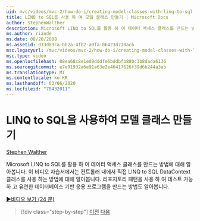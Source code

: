 ```yaml
---
uid: mvc/videos/mvc-2/how-do-i/creating-model-classes-with-linq-to-sql
title: LINQ to SQL를 사용 하 여 모델 클래스 만들기 | Microsoft Docs
author: StephenWalther
description: Microsoft LINQ to SQL를 활용 하 여 데이터 액세스 클래스를 만드는 방법에 대해 알아봅니다. 이 비디오 자습서에서는 LINQ to SQL DataContext를 사용 하는 방법에 대해 알아봅니다.
ms.author: riande
ms.date: 08/20/2008
ms.assetid: d33d89ca-bb2a-4fb2-a0fa-0b423d710acb
msc.legacyurl: /mvc/videos/mvc-2/how-do-i/creating-model-classes-with-linq-to-sql
msc.type: video
ms.openlocfilehash: 08ea68c8e1ed9dddfe6bddbfb880c3b8dada6136
ms.sourcegitcommit: e7e91932a6e91a63e2e46417626f39d6b244a3ab
ms.translationtype: MT
ms.contentlocale: ko-KR
ms.lasthandoff: 03/06/2020
ms.locfileid: "78432011"
---
```

# <a name="creating-model-classes-with-linq-to-sql"></a>LINQ to SQL을 사용하여 모델 클래스 만들기

[Stephen Walther](https://github.com/StephenWalther)

Microsoft LINQ to SQL를 활용 하 여 데이터 액세스 클래스를 만드는 방법에 대해 알아봅니다. 이 비디오 자습서에서는 컨트롤러 내에서 직접 LINQ to SQL DataContext 클래스를 사용 하는 방법에 대해 알아봅니다. 리포지토리 패턴을 사용 하 여 테스트 가능 하 고 유연한 데이터베이스 기반 응용 프로그램을 만드는 방법도 알아봅니다.

[&#9654;비디오 보기 (24 분)](https://channel9.msdn.com/Blogs/ASP-NET-Site-Videos/creating-model-classes-with-linq-to-sql)

> [!div class="step-by-step"]
> [이전](creating-custom-html-helpers.md)
> [다음](displaying-a-table-of-database-data.md)
